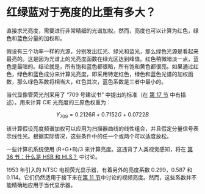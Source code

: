 # 红绿蓝对于亮度的比重有多大？

直接求光亮度，需要进行非常精细的光谱加权。然而，亮度也可以计算为红色，绿色和蓝色分量的加权和。

假设有三个功率一样的光源，分别发出红光、绿光和蓝光，那么绿色光源是看起来最亮的。这是因为光谱上的光亮度函数在绿光区达到峰值。红色稍微暗淡一点，蓝色是最暗的。结论就是，所有饱和蓝色都很暗，所有饱和黄色都很亮。如果通过红色，绿色和蓝色成分来计算光亮度，即采用特定红色，绿色和蓝色光谱的加权函数，那么绿色系数将相当大，红色其次，蓝色系数是三者中最小的。

当代显像管荧光剂采用了 “709 号建议书” 中提出的标准（在 [第 17 节](17.md) 中有描述）。用来计算 CIE 光亮度的三原色权重为：

$$ Y_{709} = 0.2126R + 0.7152G + 0.0722B $$

该计算假设亮度频谱加权可以应用为扫描器曲线的线性组合，并且假定分量信号表示线性光。根据实际情况，这些条件中的任一个或两个可以适度放松。

一些计算机系统使用 (R+G+B)/3 来计算亮度。这违背了人类视觉感知，将在 [第 36 节：什么是 HSB 和 HLS？](36.md) 中讨论。

1953 年引入的 NTSC 电视荧光显示器，有着另外的亮度系数 0.299，0.587 和 0.114。它们仍然适用于接下来在[第 11 节](11.md)中讨论的视频亮度。然而，这些系数并不能精确地应用于当代显示器。
